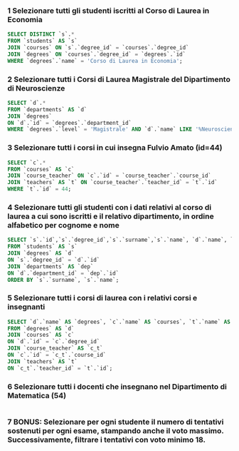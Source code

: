 ### 1 Selezionare tutti gli studenti iscritti al Corso di Laurea in Economia

```SQL
SELECT DISTINCT `s`.*
FROM `students` AS `s`
JOIN `courses` ON `s`.`degree_id` = `courses`.`degree_id`
JOIN `degrees` ON `courses`.`degree_id` = `degrees`.`id`
WHERE `degrees`.`name` = 'Corso di Laurea in Economia';
```
### 2 Selezionare tutti i Corsi di Laurea Magistrale del Dipartimento di Neuroscienze

```SQL
SELECT `d`.* 
FROM `departments` AS `d`
JOIN `degrees` 
ON `d`.`id` = `degrees`.`department_id`
WHERE `degrees`.`level` = 'Magistrale' AND `d`.`name` LIKE '%Neuroscienze';
```

### 3 Selezionare tutti i corsi in cui insegna Fulvio Amato (id=44)

```SQL
SELECT `c`.*
FROM `courses` AS `c`
JOIN `course_teacher` ON `c`.`id` = `course_teacher`.`course_id`
JOIN `teachers` AS `t` ON `course_teacher`.`teacher_id` = `t`.`id`
WHERE `t`.`id` = 44;
```

### 4 Selezionare tutti gli studenti con i dati relativi al corso di laurea a cui sono iscritti e il relativo dipartimento, in ordine alfabetico per cognome e nome

```SQL
SELECT `s`.`id`,`s`.`degree_id`,`s`.`surname`,`s`.`name`, `d`.`name`, `d`.`level`, `dep`.`name`
FROM `students` AS `s`
JOIN `degrees` AS `d`
ON `s`.`degree_id` = `d`.`id`
JOIN `departments` AS `dep`
ON `d`.`department_id` = `dep`.`id`
ORDER BY `s`.`surname`, `s`.`name`;
```

### 5 Selezionare tutti i corsi di laurea con i relativi corsi e insegnanti

```SQL
SELECT `d`.`name` AS `degrees`, `c`.`name` AS `courses`, `t`.`name` AS `teachers`
FROM `degrees` AS `d`
JOIN `courses` AS `c`
ON `d`.`id` = `c`.`degree_id`
JOIN `course_teacher` AS `c_t`
ON `c`.`id` = `c_t`.`course_id`
JOIN `teachers` AS `t`
ON `c_t`.`teacher_id` = `t`.`id`;
```

### 6 Selezionare tutti i docenti che insegnano nel Dipartimento di Matematica (54)

```SQL
```

### 7 BONUS: Selezionare per ogni studente il numero di tentativi sostenuti per ogni esame, stampando anche il voto massimo. Successivamente, filtrare i tentativi con voto minimo 18.